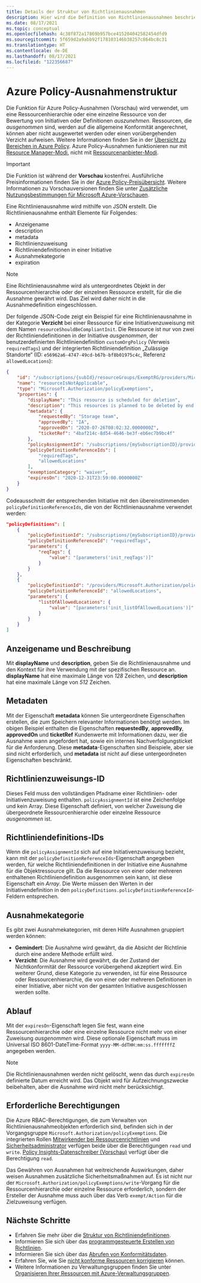 ```yaml
---
title: Details der Struktur von Richtlinienausnahmen
description: Hier wird die Definition von Richtlinienausnahmen beschrieben, die von Azure Policy verwendet wird, um Ressourcen von der Auswertung von Initiativen oder Definitionen auszuschließen.
ms.date: 08/17/2021
ms.topic: conceptual
ms.openlocfilehash: 4c38f872a17869b957bce415204042582454dfd9
ms.sourcegitcommit: 5f659d2a9abb92f178103146b38257c864bc8c31
ms.translationtype: HT
ms.contentlocale: de-DE
ms.lasthandoff: 08/17/2021
ms.locfileid: "122356687"
---
```

# <a name="azure-policy-exemption-structure"></a>Azure Policy-Ausnahmenstruktur

Die Funktion für Azure Policy-Ausnahmen (Vorschau) wird verwendet, um eine Ressourcenhierarchie oder eine einzelne Ressource von der Bewertung von Initiativen oder Definitionen _auszunehmen_. Ressourcen, die _ausgenommen_ sind, werden auf die allgemeine Konformität angerechnet, können aber nicht ausgewertet werden oder einen vorübergehenden Verzicht aufweisen. Weitere Informationen finden Sie in der [Übersicht zu Bereichen in Azure Policy](./scope.md). Azure Policy-Ausnahmen funktionieren nur mit [Resource Manager-Modi](./definition-structure.md#resource-manager-modes), nicht mit [Ressourcenanbieter-Modi](./definition-structure.md#resource-provider-modes).

> [!IMPORTANT]
> Die Funktion ist während der **Vorschau** kostenfrei. Ausführliche Preisinformationen finden Sie in der [Azure Policy-Preisübersicht](https://azure.microsoft.com/pricing/details/azure-policy/). Weitere Informationen zu Vorschauversionen finden Sie unter [Zusätzliche Nutzungsbestimmungen für Microsoft Azure-Vorschauen](https://azure.microsoft.com/support/legal/preview-supplemental-terms/).

Eine Richtlinienausnahme wird mithilfe von JSON erstellt. Die Richtlinienausnahme enthält Elemente für Folgendes:

- Anzeigename
- description
- metadata
- Richtlinienzuweisung
- Richtliniendefinitionen in einer Initiative
- Ausnahmekategorie
- expiration

> [!NOTE]
> Eine Richtlinienausnahme wird als untergeordnetes Objekt in der Ressourcenhierarchie oder der einzelnen Ressource erstellt, für die die Ausnahme gewährt wird. Das Ziel wird daher nicht in die Ausnahmedefinition eingeschlossen.

Der folgende JSON-Code zeigt ein Beispiel für eine Richtlinienausnahme in der Kategorie **Verzicht** bei einer Ressource für eine Initiativenzuweisung mit dem Namen `resourceShouldBeCompliantInit`. Die Ressource ist nur von zwei der Richtliniendefinitionen in der Initiative _ausgenommen_, der benutzerdefinierten Richtliniendefinition `customOrgPolicy` (Verweis `requiredTags`) und der integrierten Richtliniendefinition „Zulässige Standorte“ (ID: `e56962a6-4747-49cd-b67b-bf8b01975c4c`, Referenz `allowedLocations`):

```json
{
    "id": "/subscriptions/{subId}/resourceGroups/ExemptRG/providers/Microsoft.Authorization/policyExemptions/resourceIsNotApplicable",
    "name": "resourceIsNotApplicable",
    "type": "Microsoft.Authorization/policyExemptions",
    "properties": {
        "displayName": "This resource is scheduled for deletion",
        "description": "This resources is planned to be deleted by end of quarter and has been granted a waiver to the policy.",
        "metadata": {
            "requestedBy": "Storage team",
            "approvedBy": "IA",
            "approvedOn": "2020-07-26T08:02:32.0000000Z",
            "ticketRef": "4baf214c-8d54-4646-be3f-eb6ec7b9bc4f"
        },
        "policyAssignmentId": "/subscriptions/{mySubscriptionID}/providers/Microsoft.Authorization/policyAssignments/resourceShouldBeCompliantInit",
        "policyDefinitionReferenceIds": [
            "requiredTags",
            "allowedLocations"
        ],
        "exemptionCategory": "waiver",
        "expiresOn": "2020-12-31T23:59:00.0000000Z"
    }
}
```

Codeausschnitt der entsprechenden Initiative mit den übereinstimmenden `policyDefinitionReferenceIds`, die von der Richtlinienausnahme verwendet werden:

```json
"policyDefinitions": [
    {
        "policyDefinitionId": "/subscriptions/{mySubscriptionID}/providers/Microsoft.Authorization/policyDefinitions/customOrgPolicy",
        "policyDefinitionReferenceId": "requiredTags",
        "parameters": {
            "reqTags": {
                "value": "[parameters('init_reqTags')]"
            }
        }
    },
    {
        "policyDefinitionId": "/providers/Microsoft.Authorization/policyDefinitions/e56962a6-4747-49cd-b67b-bf8b01975c4c",
        "policyDefinitionReferenceId": "allowedLocations",
        "parameters": {
            "listOfAllowedLocations": {
                "value": "[parameters('init_listOfAllowedLocations')]"
            }
        }
    }
]
```

## <a name="display-name-and-description"></a>Anzeigename und Beschreibung

Mit **displayName** und **description**, geben Sie die Richtlinienausnahme und den Kontext für ihre Verwendung mit der spezifischen Ressource an. **displayName** hat eine maximale Länge von _128_ Zeichen, und **description** hat eine maximale Länge von _512_ Zeichen.

## <a name="metadata"></a>Metadaten

Mit der Eigenschaft **metadata** können Sie untergeordnete Eigenschaften erstellen, die zum Speichern relevanter Informationen benötigt werden. Im obigen Beispiel enthalten die Eigenschaften **requestedBy**, **approvedBy**, **approvedOn** und **ticketRef** Kundenwerte mit Informationen dazu, wer die Ausnahme wann angefordert hat, sowie ein internes Nachverfolgungsticket für die Anforderung. Diese **metadata**-Eigenschaften sind Beispiele, aber sie sind nicht erforderlich, und **metadata** ist nicht auf diese untergeordneten Eigenschaften beschränkt.

## <a name="policy-assignment-id"></a>Richtlinienzuweisungs-ID

Dieses Feld muss den vollständigen Pfadname einer Richtlinien- oder Initiativenzuweisung enthalten.
`policyAssignmentId` ist eine Zeichenfolge und kein Array. Diese Eigenschaft definiert, von welcher Zuweisung die übergeordnete Ressourcenhierarchie oder einzelne Ressource _ausgenommen_ ist.

## <a name="policy-definition-ids"></a>Richtliniendefinitions-IDs

Wenn die `policyAssignmentId` sich auf eine Initiativenzuweisung bezieht, kann mit der `policyDefinitionReferenceIds`-Eigenschaft angegeben werden, für welche Richtliniendefinitionen in der Initiative eine Ausnahme für die Objektressource gilt. Da die Ressource von einer oder mehreren enthaltenen Richtliniendefinition ausgenommen sein kann, ist diese Eigenschaft ein _Array_. Die Werte müssen den Werten in der Initiativendefinition in den `policyDefinitions.policyDefinitionReferenceId`-Feldern entsprechen.

## <a name="exemption-category"></a>Ausnahmekategorie

Es gibt zwei Ausnahmekategorien, mit deren Hilfe Ausnahmen gruppiert werden können:

- **Gemindert**: Die Ausnahme wird gewährt, da die Absicht der Richtlinie durch eine andere Methode erfüllt wird.
- **Verzicht**: Die Ausnahme wird gewährt, da der Zustand der Nichtkonformität der Ressource vorübergehend akzeptiert wird. Ein weiterer Grund, diese Kategorie zu verwenden, ist für eine Ressource oder Ressourcenhierarchie, die von einer oder mehreren Definitionen in einer Initiative, aber nicht von der gesamten Initiative ausgeschlossen werden sollte.

## <a name="expiration"></a>Ablauf

Mit der `expiresOn`-Eigenschaft legen Sie fest, wann eine Ressourcenhierarchie oder eine einzelne Ressource nicht mehr von einer Zuweisung _ausgenommen_ wird. Diese optionale Eigenschaft muss im Universal ISO 8601-DateTime-Format `yyyy-MM-ddTHH:mm:ss.fffffffZ` angegeben werden.

> [!NOTE]
> Die Richtlinienausnahmen werden nicht gelöscht, wenn das durch `expiresOn` definierte Datum erreicht wird. Das Objekt wird für Aufzeichnungszwecke beibehalten, aber die Ausnahme wird nicht mehr berücksichtigt.

## <a name="required-permissions"></a>Erforderliche Berechtigungen

Die Azure RBAC-Berechtigungen, die zum Verwalten von Richtlinienausnahmeobjekten erforderlich sind, befinden sich in der Vorgangsgruppe `Microsoft.Authorization/policyExemptions`. Die integrierten Rollen [Mitwirkender bei Ressourcenrichtlinien](../../../role-based-access-control/built-in-roles.md#resource-policy-contributor) und [Sicherheitsadministrator](../../../role-based-access-control/built-in-roles.md#security-admin) verfügen beide über die Berechtigungen `read` und `write`. [Policy Insights-Datenschreiber (Vorschau)](../../../role-based-access-control/built-in-roles.md#policy-insights-data-writer-preview) verfügt über die Berechtigung `read`.

Das Gewähren von Ausnahmen hat weitreichende Auswirkungen, daher weisen Ausnahmen zusätzliche Sicherheitsmaßnahmen auf. Es ist nicht nur der `Microsoft.Authorization/policyExemptions/write`-Vorgang für die Ressourcenhierarchie oder einzelne Ressource erforderlich, sondern der Ersteller der Ausnahme muss auch über das Verb `exempt/Action` für die Zielzuweisung verfügen.

## <a name="next-steps"></a>Nächste Schritte

- Erfahren Sie mehr über die [Struktur von Richtliniendefinitionen](./definition-structure.md).
- Informieren Sie sich über das [programmgesteuerte Erstellen von Richtlinien](../how-to/programmatically-create.md).
- Informieren Sie sich über das [Abrufen von Konformitätsdaten](../how-to/get-compliance-data.md).
- Erfahren Sie, wie Sie [nicht konforme Ressourcen korrigieren](../how-to/remediate-resources.md) können.
- Weitere Informationen zu Verwaltungsgruppen finden Sie unter [Organisieren Ihrer Ressourcen mit Azure-Verwaltungsgruppen](../../management-groups/overview.md).